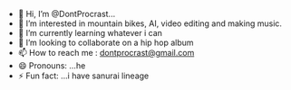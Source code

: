 - 👋 Hi, I’m @DontProcrast...
- 👀 I’m interested in mountain bikes, AI, video editing and making music.
- 🌱 I’m currently learning whatever i can
- 💞️ I’m looking to collaborate on a hip hop album
- 📫 How to reach me : dontprocrast@gmail.com
- 😄 Pronouns: ...he
- ⚡ Fun fact: ...i have sanurai lineage

<!---
DontProcrast/DontProcrast is a ✨ special ✨ repository because its `README.md` (this file) appears on your GitHub profile.
You can click the Preview link to take a look at your changes.
--->
